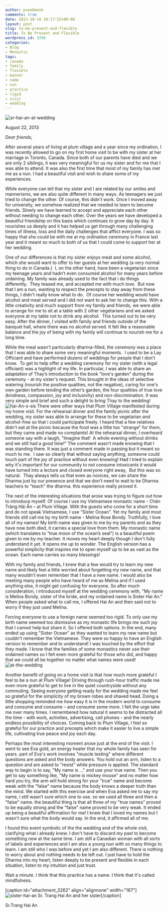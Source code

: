 ```yaml
---
author: pvwebmonk
comments: true
date: 2013-10-18 10:17:52+00:00
layout: post
slug: to-be-present-and-flexible
title: To Be Present and Flexible
wordpress_id: 3256
categories:
- Blog
- Monastic
tags:
- canada
- family
- flexible
- manner
- name
- nun
- practice
- rigid
- visit
- wedding
---
```


![sr-hai-an-at-wedding](http://plumvillage.org/wp-content/uploads/2013/10/sr-hai-an-at-wedding.jpg)


August 22, 2013


_Dear friends_,

After several years of living at plum village and a year since my ordination, I was recently allowed to go on my first home visit to be with my sister at her marriage in Toronto, Canada. Since both of our parents have died and we are only 2 siblings, it was very meaningful for us my sister and for me that I was able to attend. It was also the first time that most of my family has met me as a nun. I had a beautiful visit and wish to share some of my experiences.

While everyone can tell that my sister and I are related by our smiles and mannerisms, we are also quite different in many ways. As teenagers we just tried to change the other. Of course, this didn't work. Once I moved away for university, we somehow realized that we needed to learn to become friends. Slowly we have learned to accept and appreciate each other without needing to change each other. Over the years we have developed a beautiful friendship on this basis which continues to grow day by day. It nourishes us deeply and it has helped us get through many challenging times of illness, loss and the daily challenges that afflict everyone. I was so happy that she could be with me at my ordination ceremony in France last year and it meant so much to both of us that I could come to support her at her wedding.

One of our differences is that my sister enjoys meat and some alcohol, which she would want to offer to her guests at her wedding (a very normal thing to do in Canada.)  I, on the other hand, have been a vegetarian since my teenage years and hadn’t even consumed alcohol for many years before ordaining. My family was already used to the fact that i do things differently.  They teased me, and accepted me with much love.  But now that I am a nun, wanting to respect the precepts to stay away from these things, I didn't really know what to do.  Of course her wedding would have alcohol and meat served and I did not want to ask her to change this. With a little creativity and much support from my family and friends, we were able to arrange for me to sit at a table with 2 other vegetarians and we asked everyone at my table not to drink any alcohol.  This turned out to be very easy. After the dinner, I visited with family and friends outside of the banquet hall, where there was no alcohol served. It felt like a reasonable balance and the joy of being with my family will continue to nourish me for a long time.

While the meal wasn't particularly dharma-filled, the ceremony was a place that I was able to share some very meaningful moments.  I used to be a Lay Officiant and have performed dozens of weddings for people that I don't know.  To get to help offer a wedding ceremony for my sister (with a legal officiant) was a highlight of my life. In particular, I was able to share an adaptation of Thay’s introduction to the book "love's garden” during the ceremony - at my sister's request. This brought in the ideas of selective watering (nourish the positive qualities, not the negative), caring for one's own garden before tending the other’s garden, the four qualities of true love (kindness, compassion, joy and inclusivity) and non-discrimination. It was very simple and brief and such a delight to bring Thay to the wedding!
![hai-An-s-sis](http://plumvillage.org/wp-content/uploads/2013/10/hai-An-s-sis.jpg)
There were other ways that Plum Village manifested during my home visit. For the rehearsal dinner and the family picnic after the wedding, my sister was able to arrange for these to be vegetarian and alcohol-free so that i could participate freely. I heard that a few relatives didn't eat at the picnic because the food was a little too "strange" for them, but they came and made no complaints! At the rehearsal dinner, I overheard someone say with a laugh, "Imagine that!  A whole evening without drinks and we still had a good time!" The comment wasn’t made knowing that I was standing there. It was just a comment made in passing but it meant so much to me.  I saw so clearly that without saying anything, someone could touch part of the joy of practice without even knowing! Had I tried to explain why it's important for our community to not consume intoxicants it would have turned into a lecture and closed everyone right away,  But this was so natural.  Thay always tells us that even as novices, we can share the Dharma just by our presence and that we don't need to wait to be Dharma teachers to "teach" the dharma. this experience really proved it.

The next of the interesting situations that arose was trying to figure out how to introduce myself. Of course I use my Vietnamese monastic name - Chân Trăng Hải Ần – at Plum Village. With the guests who come for a short time and do not speak Vietnamese, I use “Sister Ocean”. Yet my family and most friends still call me by my birth name - Melina Rose Bondy. Truthfully, I love all of my names! My birth name was given to me by my parents and as they have now both died, it carries a special love from them. My monastic name (which translates to “true moon of the ocean’s seal”) is a beautiful poem given to me by my teacher. It moves my heart deeply though I don't fully understand it yet. It opens me up to wonder. The English version has a powerful simplicity that inspires me to open myself up to be as vast as the ocean. Each name carries so many blessings!

With my family and friends, I knew that a few would try to learn my new name and likely feel a little worried about forgetting my new name, and that many wouldn’t even remember that I have a new name. I would also be meeting many people who have heard of me as Melina and if I used anything else, it might get confusing for everyone. So after much consideration, i introduced myself at the wedding ceremony with, "My name is Melina Bondy, sister of the bride, and my ordained name is Sister Hai An." When people asked what to call me, I offered Hai An and then said not to worry if they just used Melina.

Forcing everyone to use a foreign name seemed too rigid. To only use my birth name seemed too dismissive as my monastic life brings me such joy that I cannot help but share it. So I offered both options. In the end, many ended up using "Sister Ocean" as they wanted to learn my new name but couldn't remember the Vietnamese. They were so happy to have an English version to remember and to understand! I was touched by the effort that they made. I know that the families of some monastics never use their ordained names so I felt even more grateful for those who did, and happy that we could all be together no matter what names were used!
![at-the-wedding](http://plumvillage.org/wp-content/uploads/2013/10/at-the-wedding.jpg)

Another benefit of going on a home visit is that how much more grateful I feel to be a nun at Plum Village! Driving through rush-hour traffic made me even more grateful to get to live in the quiet countryside without any commuting. Seeing everyone getting ready for the wedding made me feel so grateful for the simplicity of my brown robes and shaved head. Doing a little shopping reminded me how easy it is in the modern world to consume and consume and consume – and consume some more. I felt the urge take me over many times. I remembered how natural it seems to be distracted all the time - with work, activities, advertising, cell phones - and the nearly endless possibility of choices. Coming back to Plum Village, I feel so grateful for our practice and precepts which make it easier to live a simple life, cultivating true peace and joy each day.

Perhaps the most interesting moment arose just at the end of the visit. I went to see Eva gold, an energy healer that my whole family has seen for years. part of Eva's work involves "muscle testing" where different questions are asked and the body answers. You hold out an arm, listen to a question and are asked to "resist" while pressure is applied. The standard way to begin is to say, "My name is ..." and use your true name. Then you get to say something like, "My name is mickey mouse" and no matter how hard you try, the arm will hold strong for your "true" name and become weak with the "false" name because the body knows a deeper truth than the mind. We started with this exercise and when Eva asked me to say my name, i still wasn’t sure which one to use. so we used all three and then a "false" name. the beautiful thing is that all three of my "true names" proved to be equally strong and the "false" name proved to be very weak. It ended up being a beautiful affirmation for me! I knew that I loved my names but I wasn't sure what the body would say. In the end, it affirmed all of me.

I found this event symbolic of the the wedding and of the whole visit, clarifying what i already knew. I don't have to discard my past to become something new at the same time. I am still a Canadian woman with all sorts of labels and experiences and I am also a young nun with so many things to learn. I am still who I was before and yet I am also different. There is nothing to worry about and nothing needs to be left out. I just have to hold the Dharma into my heart, listen deeply to be present and flexible in each situation, listen to my intuition and just trust.

Wait a minute. I think that this practice has a name. I think that it's called mindfulness.

[caption id="attachment_3262" align="alignnone" width="167"]![sister-hai-an](http://plumvillage.org/wp-content/uploads/2013/10/sister-hai-an.jpg) Sr. Trang Hai An and her sister[/caption]

Sr.Trang Hai An
